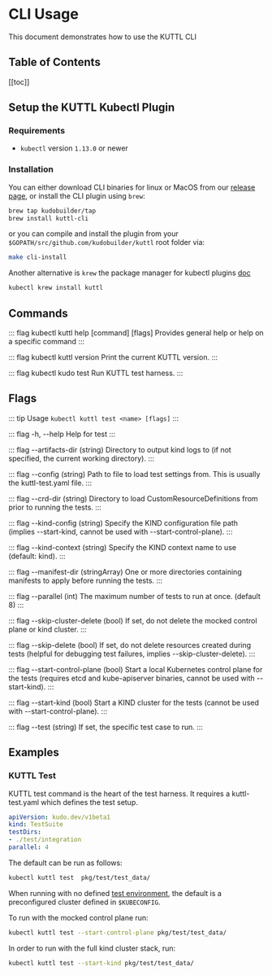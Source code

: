 # CLI Usage

This document demonstrates how to use the KUTTL CLI

<h2>Table of Contents</h2>

[[toc]]

## Setup the KUTTL Kubectl Plugin

### Requirements

- `kubectl` version `1.13.0` or newer

### Installation

You can either download CLI binaries for linux or MacOS from our [release page](https://github.com/kudobuilder/kuttl/releases), or install the CLI plugin using `brew`:

```bash
brew tap kudobuilder/tap
brew install kuttl-cli
```

or you can compile and install the plugin from your `$GOPATH/src/github.com/kudobuilder/kuttl` root folder via:

```bash
make cli-install
```

Another alternative is `krew` the package manager for kubectl plugins [doc](https://github.com/kubernetes-sigs/krew)

```bash
kubectl krew install kuttl
```

## Commands

::: flag kubectl kuttl help [command] [flags]
Provides general help or help on a specific command
:::

::: flag kubectl kuttl version
Print the current KUTTL version.
:::

::: flag kubectl kudo test
Run KUTTL test harness.
:::



## Flags

::: tip Usage
`kubectl kuttl test <name> [flags]`
:::

::: flag -h, --help
Help for test
:::

::: flag --artifacts-dir (string)
Directory to output kind logs to (if not specified, the current working directory).
:::

::: flag --config (string)
Path to file to load test settings from. This is usually the kuttl-test.yaml file.
:::

::: flag --crd-dir (string)
Directory to load CustomResourceDefinitions from prior to running the tests.
:::

::: flag --kind-config (string)
Specify the KIND configuration file path (implies --start-kind, cannot be used with --start-control-plane).
:::

::: flag --kind-context (string)
Specify the KIND context name to use (default: kind).
:::

::: flag --manifest-dir (stringArray)
One or more directories containing manifests to apply before running the tests.
:::

::: flag --parallel (int)
The maximum number of tests to run at once. (default 8)
:::

::: flag --skip-cluster-delete (bool)
If set, do not delete the mocked control plane or kind cluster.
:::

::: flag --skip-delete (bool)
If set, do not delete resources created during tests (helpful for debugging test failures, implies --skip-cluster-delete).
:::

::: flag --start-control-plane (bool)
Start a local Kubernetes control plane for the tests (requires etcd and kube-apiserver binaries, cannot be used with --start-kind).
:::

::: flag --start-kind (bool)
Start a KIND cluster for the tests (cannot be used with --start-control-plane).
:::

::: flag --test (string)
If set, the specific test case to run.
:::


## Examples

### KUTTL Test

KUTTL test command is the heart of the test harness.  It requires a kuttl-test.yaml which defines the test setup.

```yaml
apiVersion: kudo.dev/v1beta1
kind: TestSuite
testDirs:
- ./test/integration
parallel: 4
```

The default can be run as follows:
```bash
kubectl kuttl test  pkg/test/test_data/
```
When running with no defined [test environment](testing/test-environments.md), the default is a preconfigured cluster defined in `$KUBECONFIG`.

To run with the mocked control plane run:
```bash
kubectl kuttl test --start-control-plane pkg/test/test_data/
```

In order to run with the full kind cluster stack, run:
```bash
kubectl kuttl test --start-kind pkg/test/test_data/
```
